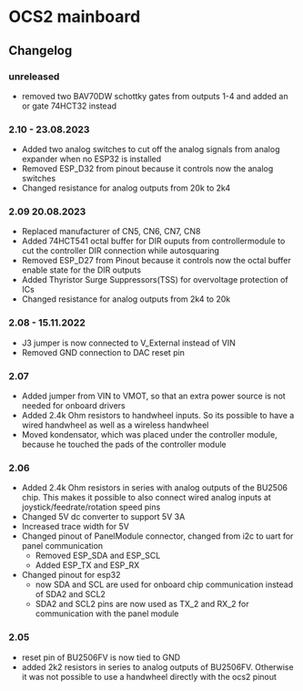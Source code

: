 # OCS2 mainboard

## Changelog

### unreleased

- removed two BAV70DW schottky gates from outputs 1-4 and added an or gate 74HCT32 instead

### 2.10 - 23.08.2023

- Added two analog switches to cut off the analog signals from analog expander when no ESP32 is installed
- Removed ESP_D32 from pinout because it controls now the analog switches
- Changed resistance for analog outputs from 20k to 2k4

### 2.09 20.08.2023

- Replaced manufacturer of CN5, CN6, CN7, CN8
- Added 74HCT541 octal buffer for DIR ouputs from controllermodule to cut the controller DIR connection while autosquaring
- Removed ESP_D27 from Pinout because it controls now the octal buffer enable state for the DIR outputs
- Added Thyristor Surge Suppressors(TSS) for overvoltage protection of ICs
- Changed resistance for analog outputs from 2k4 to 20k

### 2.08 - 15.11.2022

- J3 jumper is now connected to V_External instead of VIN
- Removed GND connection to DAC reset pin

### 2.07

- Added jumper from VIN to VMOT, so that an extra power source is not needed for onboard drivers
- Added 2.4k Ohm resistors to handwheel inputs. So its possible to have a wired handwheel as well as a wireless handwheel
- Moved kondensator, which was placed under the controller module, because he touched the pads of the controller module

### 2.06

- Added 2.4k Ohm resistors in series with analog outputs of the BU2506 chip. This makes it possible to also connect wired analog inputs at joystick/feedrate/rotation speed pins
- Changed 5V dc converter to support 5V 3A
- Increased trace width for 5V
- Changed pinout of PanelModule connector, changed from i2c to uart for panel communication
  - Removed ESP_SDA and ESP_SCL
  - Added ESP_TX and ESP_RX
- Changed pinout for esp32
  - now SDA and SCL are used for onboard chip communication instead of SDA2 and SCL2
  - SDA2 and SCL2 pins are now used as TX_2 and RX_2 for communication with the panel module

### 2.05

- reset pin of BU2506FV is now tied to GND
- added 2k2 resistors in series to analog outputs of BU2506FV. Otherwise it was not possible to use a handwheel directly with the ocs2 pinout
